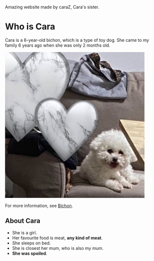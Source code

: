 Amazing website made by caraZ, Cara's sister.
# Who is Cara

Cara is a 6-year-old bichon, which is a type of toy dog. She came to my family 6 years ago when she was only 2 months old. 

![Cara](/IMG_3019.jpg)

For more information, see [Bichon](https://en.wikipedia.org/wiki/Bichon).

## About Cara ##

* She is a girl.
* Her favourite food is meat, **any kind of meat**.
* She sleeps on bed.
* She is closest her mum, who is also my mum.
* **She was spoiled**.



